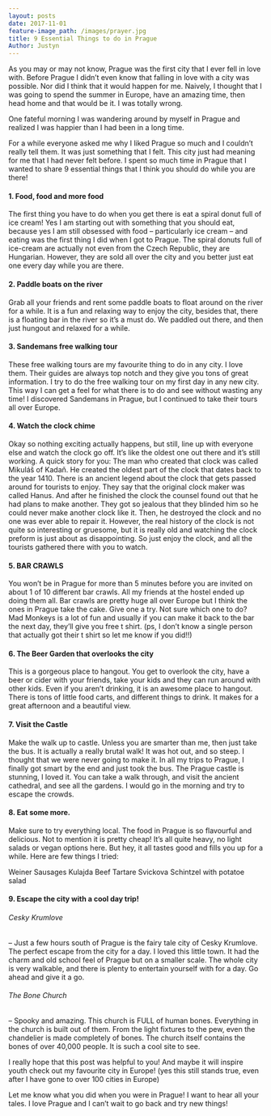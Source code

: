 ```yaml
---
layout: posts
date: 2017-11-01
feature-image_path: /images/prayer.jpg
title: 9 Essential Things to do in Prague
Author: Justyn
---
```

As you may or may not know, Prague was the first city that I ever fell in love with. Before Prague I didn’t even know that falling in love with a city was possible. Nor did I think that it would happen for me. Naively, I thought that I was going to spend the summer in Europe, have an amazing time, then head home and that would be it. I was totally wrong.

One fateful morning I was wandering around by myself in Prague and realized I was happier than I had been in a long time.

For a while everyone asked me why I liked Prague so much and I couldn’t really tell them. It was just something that I felt. This city just had meaning for me that I had never felt before. I spent so much time in Prague that I wanted to share 9 essential things that I think you should do while you are there!

<h4>1. Food, food and more food</h4>

The first thing you have to do when you get there is eat a spiral donut full of ice cream! Yes I am starting out with something that you should eat, because yes I am still obsessed with food – particularly ice cream – and eating was the first thing I did when I got to Prague. The spiral donuts full of ice-cream are actually not even from the Czech Republic, they are Hungarian. However, they are sold all over the city and you better just eat one every day while you are there.

<h4>2. Paddle boats on the river</h4>

Grab all your friends and rent some paddle boats to float around on the river for a while. It is a fun and relaxing way to enjoy the city, besides that, there is a floating bar in the river so it’s a must do. We paddled out there, and then just hungout and relaxed for a while.

<h4>3. Sandemans free walking tour</h4>

These free walking tours are my favourite thing to do in any city. I love them. Their guides are always top notch and they give you tons of great information. I try to do the free walking tour on my first day in any new city. This way I can get a feel for what there is to do and see without wasting any time! I discovered Sandemans in Prague, but I continued to take their tours all over Europe.

<h4>4. Watch the clock chime</h4>

Okay so nothing exciting actually happens, but still, line up with everyone else and watch the clock go off. It’s like the oldest one out there and it’s still working. A quick story for you: The man who created that clock was called Mikuláš of Kadaň. He created the oldest part of the clock that dates back to the year 1410. There is an ancient legend about the clock that gets passed around for tourists to enjoy. They say that the original clock maker was called Hanus. And after he finished the clock the counsel found out that he had plans to make another. They got so jealous that they blinded him so he could never make another clock like it. Then, he destroyed the clock and no one was ever able to repair it. However, the real history of the clock is not quite so interesting or gruesome, but it is really old and watching the clock preform is just about as disappointing. So just enjoy the clock, and all the tourists gathered there with you to watch.

<h4>5. BAR CRAWLS</h4>

You won’t be in Prague for more than 5 minutes before you are invited on about 1 of 10 different bar crawls. All my friends at the hostel ended up doing them all. Bar crawls are pretty huge all over Europe but I think the ones in Prague take the cake. Give one a try. Not sure which one to do? Mad Monkeys is a lot of fun and usually if you can make it back to the bar the next day, they’ll give you free t shirt. (ps, I don’t know a single person that actually got their t shirt so let me know if you did!!)

<h4>6. The Beer Garden that overlooks the city</h4>

This is a gorgeous place to hangout. You get to overlook the city, have a beer or cider with your friends, take your kids and they can run around with other kids. Even if you aren’t drinking, it is an awesome place to hangout. There is tons of little food carts, and different things to drink. It makes for a great afternoon and a beautiful view.

<h4>7. Visit the Castle</h4>

Make the walk up to castle. Unless you are smarter than me, then just take the bus. It is actually a really brutal walk! It was hot out, and so steep. I thought that we were never going to make it. In all my trips to Prague, I finally got smart by the end and just took the bus. The Prague castle is stunning, I loved it. You can take a walk through, and visit the ancient cathedral, and see all the gardens. I would go in the morning and try to escape the crowds.

<h4>8. Eat some more.</h4>

Make sure to try everything local. The food in Prague is so flavourful and delicious. Not to mention it is pretty cheap! It’s all quite heavy, no light salads or vegan options here. But hey, it all tastes good and fills you up for a while. Here are few things I tried:

Weiner Sausages
Kulajda
Beef Tartare
Svickova
Schintzel with potatoe salad

<h4>9. Escape the city with a cool day trip!</h4>

<h6>Cesky Krumlove</h6> – Just a few hours south of Prague is the fairy tale city of Cesky Krumlove. The perfect escape from the city for a day. I loved this little town. It had the charm and old school feel of Prague but on a smaller scale. The whole city is very walkable, and there is plenty to entertain yourself with for a day. Go ahead and give it a go.

<h6>The Bone Church</h6> – Spooky and amazing. This church is FULL of human bones. Everything in the church is built out of them. From the light fixtures to the pew, even the chandelier is made completely of bones. The church itself contains the bones of over 40,000 people. It is such a cool site to see.

I really hope that this post was helpful to you! And maybe it will inspire youth check out my favourite city in Europe! (yes this still stands true, even after I have gone to over 100 cities in Europe)

Let me know what you did when you were in Prague! I want to hear all your tales. I love Prague and I can’t wait to go back and try new things!
